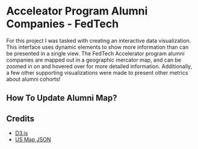 Acceleator Program Alumni Companies  - FedTech
===================

For this project I was tasked with creating an interactive data visualization. This interface uses dynamic elements to show more 
information than can be presented in a single view. The FedTech Accelerator program alumni companies are mapped out in a geographic mercator map, and can be zoomed in on and hovered over for more detailed information. Additionally, a few other supporting visualizations were made to present other metrics about alumni cohorts!

## How To Update Alumni Map?
## Credits
* <a href="https://d3js.org">D3.js</a>
* <a href="http://bl.ocks.org">US Map JSON</a>
